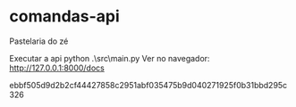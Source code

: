 # comandas-api
 Pastelaria do zé

Executar a api python .\src\main.py
Ver no navegador: http://127.0.0.1:8000/docs

ebbf505d9d2b2cf44427858c2951abf035475b9d040271925f0b31bbd295c326